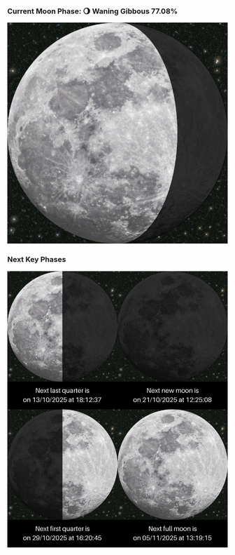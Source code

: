 ### Current Moon Phase: 🌖 Waning Gibbous 77.08%
![Moon Phase](moonphase.png)
### Next Key Phases
![Gallery](gallery.png)